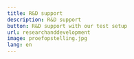 ```yaml
---
title: R&D support
description: R&D support
button: R&D support with our test setup
url: researchanddevelopment
image: proefopstelling.jpg
lang: en
---
```

